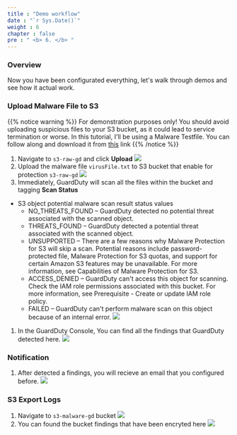 ```yaml
---
title : "Demo workflow"
date : "`r Sys.Date()`"
weight : 6
chapter : false
pre : " <b> 6. </b> "
---
```

### Overview
Now you have been configurated everything, let's walk through demos and see how it actual work.

### Upload Malware File to S3
{{% notice warning %}}
For demonstration purposes only! You should avoid uploading suspicious files to your S3 bucket, as it could lead to service termination or worse. In this tutorial, I'll be using a Malware Testfile. You can follow along and download it from [this](https://www.eicar.org/download-anti-malware-testfile/#top) link
{{% /notice %}}

1. Navigate to  ```s3-raw-gd``` and click **Upload** 
![](/images/6.Demo/1.jpg?width=60pc)
2. Upload the malware file ```virusFile.txt``` to S3 bucket that enable for protection ```s3-raw-gd```
![](/images/6.Demo/2.jpg?width=60pc)
3. Immediately, GuardDuty will scan all the files within the bucket and tagging **Scan Status** 
- S3 object potential malware scan result status values
    + NO_THREATS_FOUND – GuardDuty detected no potential threat associated with the scanned object.
    + THREATS_FOUND – GuardDuty detected a potential threat associated with the scanned object.
    + UNSUPPORTED – There are a few reasons why Malware Protection for S3 will skip a scan. Potential reasons include password-protected file, Malware Protection for S3 quotas, and support for certain Amazon S3 features may be unavailable. For more information, see Capabilities of Malware Protection for S3.
    + ACCESS_DENIED – GuardDuty can't access this object for scanning. Check the IAM role permissions associated with this bucket. For more information, see Prerequisite - Create or update IAM role policy.
    + FAILED – GuardDuty can't perform malware scan on this object because of an internal error. 
![](/images/6.Demo/3.jpg?width=60pc)
1. In the GuardDuty Console, You can find all the findings that GuardDuty detected here.
![](/images/6.Demo/4.jpg?width=60pc)

### Notification
1. After detected a findings, you will recieve an email that you configured before.
![](/images/6.Demo/5.jpg?width=60pc)

### S3 Export Logs 
1. Navigate to ```s3-malware-gd``` bucket
![](/images/6.Demo/6.jpg?width=60pc)
2. You can found the bucket findings that have been encryted here 
![](/images/6.Demo/7.jpg?width=60pc)